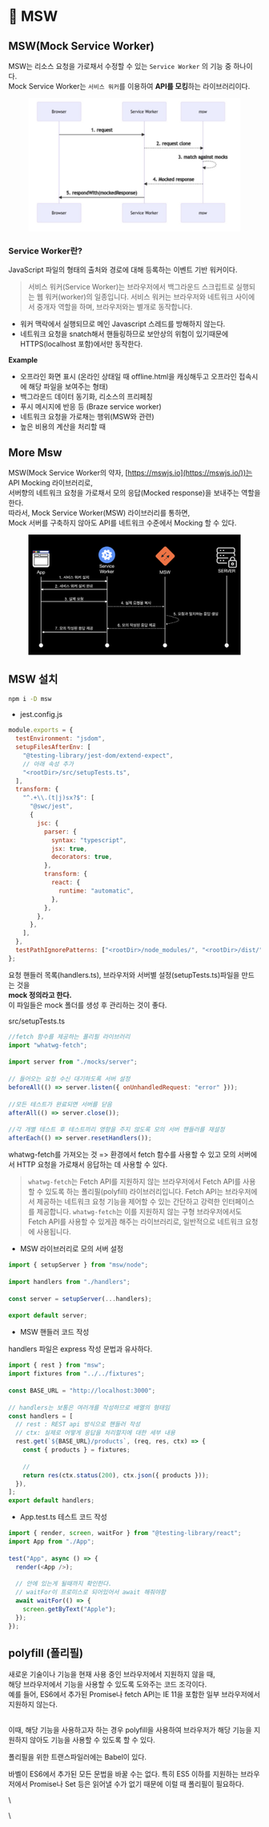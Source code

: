 # 💛 MSW

## MSW(Mock Service Worker) <a href="#mswmock-service-worker" id="mswmock-service-worker"></a>

MSW는 리소스 요청을 가로채서 수정할 수 있는 `Service Worker` 의 기능 중 하나이다.\
Mock Service Worker는 `서비스 워커`를 이용하여 **API를 모킹**하는 라이브러리이다.

<figure><img src="../.gitbook/assets/image (2).png" alt=""><figcaption></figcaption></figure>



### Service Worker란? <a href="#service-worker" id="service-worker"></a>

JavaScript 파일의 형태의 출처와 경로에 대해 등록하는 이벤트 기반 워커이다.

> 서비스 워커(Service Worker)는 브라우저에서 백그라운드 스크립트로 실행되는 웹 워커(worker)의 일종입니다. 서비스 워커는 브라우저와 네트워크 사이에서 중개자 역할을 하며, 브라우저와는 별개로 동작합니다.

* 워커 맥락에서 실행되므로 메인 Javascript 스레드를 방해하지 않는다.
* 네트워크 요청을 snatch해서 핸들링하므로 보안상의 위험이 있기때문에\
  HTTPS(localhost 포함)에서만 동작한다.

**Example**

* 오프라인 화면 표시 (온라인 상태일 때 offline.html을 캐싱해두고 오프라인 접속시에 해당 파일을 보여주는 형태)
* 백그라운드 데이터 동기화, 리소스의 프리페칭
* 푸시 메시지에 반응 등 (Braze service worker)
* 네트워크 요청을 가로채는 행위(MSW와 관련)
* 높은 비용의 계산을 처리할 때



## More Msw

MSW(Mock Service Worker의 약자, [https://mswjs.io](https://mswjs.io/))는 API Mocking 라이브러리로, \
서버향의 네트워크 요청을 가로채서 모의 응답(Mocked response)을 보내주는 역할을 한다.\
따라서, Mock Service Worker(MSW) 라이브러리를 통하면, \
Mock 서버를 구축하지 않아도 API를 네트워크 수준에서 Mocking 할 수 있다.

<figure><img src="../.gitbook/assets/image.png" alt=""><figcaption></figcaption></figure>

## MSW 설치

```bash
npm i -D msw
```

* jest.config.js

```javascript
module.exports = {
  testEnvironment: "jsdom",
  setupFilesAfterEnv: [
    "@testing-library/jest-dom/extend-expect",
    // 아래 속성 추가
    "<rootDir>/src/setupTests.ts",
  ],
  transform: {
    "^.+\\.(t|j)sx?$": [
      "@swc/jest",
      {
        jsc: {
          parser: {
            syntax: "typescript",
            jsx: true,
            decorators: true,
          },
          transform: {
            react: {
              runtime: "automatic",
            },
          },
        },
      },
    ],
  },
  testPathIgnorePatterns: ["<rootDir>/node_modules/", "<rootDir>/dist/"],
};
```

요청 핸들러 목록(handlers.ts), 브라우저와 서버별 설정(setupTests.ts)파일을 만드는 것을 \
**mock 정의라고 한다.** \
이 파일들은 mock 폴더를 생성 후 관리하는 것이 좋다.

src/setupTests.ts

```javascript
//fetch 함수를 제공하는 폴리필 라이브러리
import "whatwg-fetch";

import server from "./mocks/server";

// 들어오는 요청 수신 대기하도록 서버 설정
beforeAll(() => server.listen({ onUnhandledRequest: "error" }));

//모든 테스트가 완료되면 서버를 닫음
afterAll(() => server.close());

//각 개별 테스트 후 테스트끼리 영향을 주지 않도록 모의 서버 핸들러를 재설정
afterEach(() => server.resetHandlers());
```

whatwg-fetch를 가져오는 것 => 환경에서 fetch 함수를 사용할 수 있고 모의 서버에서 HTTP 요청을 가로채서 응답하는 데 사용할 수 있다.

> `whatwg-fetch`는 Fetch API를 지원하지 않는 브라우저에서 Fetch API를 사용할 수 있도록 하는 폴리필(polyfill) 라이브러리입니다. Fetch API는 브라우저에서 제공하는 네트워크 요청 기능을 제어할 수 있는 간단하고 강력한 인터페이스를 제공합니다. `whatwg-fetch`는 이를 지원하지 않는 구형 브라우저에서도 Fetch API를 사용할 수 있게끔 해주는 라이브러리로, 일반적으로 네트워크 요청에 사용됩니다.

* MSW 라이브러리로 모의 서버 설정

```javascript
import { setupServer } from "msw/node";

import handlers from "./handlers";

const server = setupServer(...handlers);

export default server;
```

* MSW 핸들러 코드 작성

handlers 파일은 express 작성 문법과 유사하다.

```javascript
import { rest } from "msw";
import fixtures from "../../fixtures";

const BASE_URL = "http://localhost:3000";

// handlers는 보통은 여러개를 작성하므로 배열의 형태임
const handlers = [
  // rest : REST api 방식으로 핸들러 작성
  // ctx: 실제로 어떻게 응답을 처리할지에 대한 세부 내용
  rest.get(`${BASE_URL}/products`, (req, res, ctx) => {
    const { products } = fixtures;

    //
    return res(ctx.status(200), ctx.json({ products }));
  }),
];
export default handlers;
```

* App.test.ts 테스트 코드 작성

```javascript
import { render, screen, waitFor } from "@testing-library/react";
import App from "./App";

test("App", async () => {
  render(<App />);

  // 안에 있는게 될때까지 확인한다.
  // waitFor이 프로미스로 되어있어서 await 해줘야함
  await waitFor(() => {
    screen.getByText("Apple");
  });
});
```

## polyfill (폴리필)

새로운 기술이나 기능을 현재 사용 중인 브라우저에서 지원하지 않을 때, \
해당 브라우저에서 기능을 사용할 수 있도록 도와주는 코드 조각이다. \
예를 들어, ES6에서 추가된 Promise나 fetch API는 IE 11을 포함한 일부 브라우저에서 지원하지 않는다.&#x20;

\
이때, 해당 기능을 사용하고자 하는 경우 polyfill을 사용하여 브라우저가 해당 기능을 지원하지 않아도 기능을 사용할 수 있도록 할 수 있다.

폴리필을 위한 트랜스파일러에는 Babel이 있다.&#x20;

바벨이 ES6에서 추가된 모든 문법을 바꿀 수는 없다. 특히 ES5 이하를 지원하는 브라우저에서 Promise나 Set 등은 읽어낼 수가 없기 때문에 이럴 때 폴리필이 필요하다.

\


\
